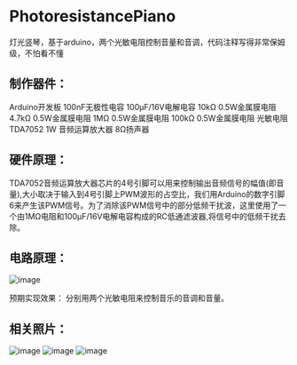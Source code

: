 # PhotoresistancePiano
灯光竖琴，基于arduino，两个光敏电阻控制音量和音调，代码注释写得非常保姆级，不怕看不懂
## 制作器件：
Arduino开发板
100nF无极性电容
100μF/16V电解电容
10kΩ 0.5W金属膜电阻
4.7kΩ 0.5W金属膜电阻
1MΩ 0.5W金属膜电阻
100kΩ 0.5W金属膜电阻
光敏电阻
TDA7052 1W 音频运算放大器
8Ω扬声器

## 硬件原理：
TDA7052音频运算放大器芯片的4号引脚可以用来控制输出音频信号的幅值(即音量),大小取决于输入到4号引脚上PWM波形的占空比，我们用Arduino的数字引脚6来产生该PWM信号。为了消除该PWM信号中的部分低频干扰波，这里使用了一个由1MΩ电阻和100μF/16V电解电容构成的RC低通滤波器,将信号中的低频干扰去除。

## 电路原理：

![image](https://user-images.githubusercontent.com/57294382/159695958-feb368ad-f07e-4e99-85b0-150b115b7821.png)

预期实现效果：
分别用两个光敏电阻来控制音乐的音调和音量。

## 相关照片：

![image](https://user-images.githubusercontent.com/57294382/159696020-9fc0f6c5-a9bc-4db9-9818-581c8ec647ec.png)
![image](https://user-images.githubusercontent.com/57294382/159696037-f0ebb31a-da0a-4a28-adf1-374ee5a3d617.png)
![image](https://user-images.githubusercontent.com/57294382/159696064-121ba2ec-5520-4756-94de-c172cd21e537.png)
